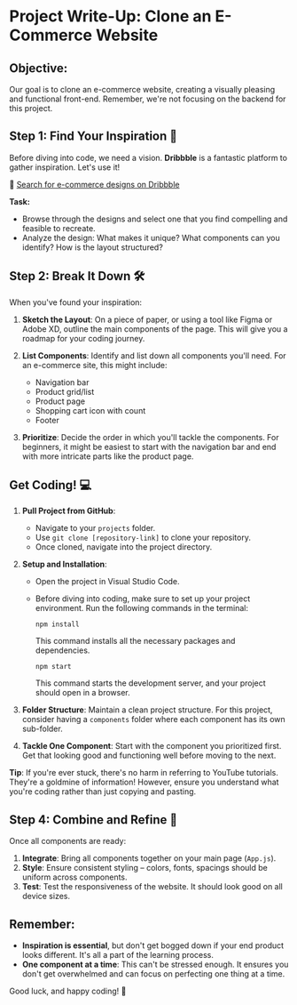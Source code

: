 # Project Write-Up: Clone an E-Commerce Website

## Objective:
Our goal is to clone an e-commerce website, creating a visually pleasing and functional front-end. Remember, we're not focusing on the backend for this project.

## Step 1: Find Your Inspiration 🌟

Before diving into code, we need a vision. **Dribbble** is a fantastic platform to gather inspiration. Let's use it!

🔗 [Search for e-commerce designs on Dribbble](https://dribbble.com/search/Clone-a-E-Commerce-website)

**Task:** 
- Browse through the designs and select one that you find compelling and feasible to recreate.
- Analyze the design: What makes it unique? What components can you identify? How is the layout structured?

## Step 2: Break It Down 🛠

When you've found your inspiration:

1. **Sketch the Layout**: On a piece of paper, or using a tool like Figma or Adobe XD, outline the main components of the page. This will give you a roadmap for your coding journey.

2. **List Components**: Identify and list down all components you'll need. For an e-commerce site, this might include:
   - Navigation bar
   - Product grid/list
   - Product page
   - Shopping cart icon with count
   - Footer

3. **Prioritize**: Decide the order in which you'll tackle the components. For beginners, it might be easiest to start with the navigation bar and end with more intricate parts like the product page.

## Get Coding! 💻

1. **Pull Project from GitHub**:
   - Navigate to your `projects` folder.
   - Use `git clone [repository-link]` to clone your repository.
   - Once cloned, navigate into the project directory.

2. **Setup and Installation**:
   - Open the project in Visual Studio Code.
   - Before diving into coding, make sure to set up your project environment. Run the following commands in the terminal:
   
     ```
     npm install
     ```
     This command installs all the necessary packages and dependencies.
     
     ```
     npm start
     ```
     This command starts the development server, and your project should open in a browser.
2. **Folder Structure**: Maintain a clean project structure. For this project, consider having a `components` folder where each component has its own sub-folder.

3. **Tackle One Component**: Start with the component you prioritized first. Get that looking good and functioning well before moving to the next.

**Tip**: If you're ever stuck, there's no harm in referring to YouTube tutorials. They're a goldmine of information! However, ensure you understand what you're coding rather than just copying and pasting.

## Step 4: Combine and Refine 🎨

Once all components are ready:

1. **Integrate**: Bring all components together on your main page (`App.js`).
2. **Style**: Ensure consistent styling – colors, fonts, spacings should be uniform across components.
3. **Test**: Test the responsiveness of the website. It should look good on all device sizes.

## Remember:

- **Inspiration is essential**, but don't get bogged down if your end product looks different. It's all a part of the learning process.
- **One component at a time**: This can't be stressed enough. It ensures you don't get overwhelmed and can focus on perfecting one thing at a time.


Good luck, and happy coding! 🚀